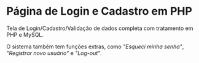 # Página de Login e Cadastro em PHP
 Tela de Login/Cadastro/Validação de dados completa com tratamento em PHP e MySQL.
 
 O sistema também tem funções extras, como *"Esqueci minha senha"*, *"Registrar novo usuário"* e *"Log-out"*.
